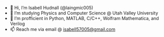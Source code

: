 - 👋 Hi, I’m Isabell Hudnall (@laingmic005)
- 👀 I’m studying Physics and Computer Science @ Utah Valley University
- 🌱 I’m profficient in Python, MATLAB, C/C++, Wolfram Mathematica, and Verilog
- 📫 Reach me via email @ isabell57005@gmail.com

<!---
laingmic005/laingmic005 is a ✨ special ✨ repository because its `README.md` (this file) appears on your GitHub profile.
You can click the Preview link to take a look at your changes.
--->
